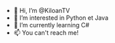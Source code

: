 - 👋 Hi, I’m @KiloanTV
- 👀 I’m interested in Python et Java
- 🌱 I’m currently learning C#
- 📫 You can't reach me!
